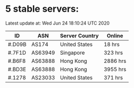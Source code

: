 # 5 stable servers:

Latest update at: Wed Jun 24 18:10:24 UTC 2020

| ID | ASN | Server Country | Online |
| -- | --- | -------------- | ------ |
| #.D09B | AS174 | United States | 18 hrs |
| #.7F1D | AS63949 | Singapore | 323 hrs |
| #.B6F8 | AS63888 | Hong Kong | 2886 hrs |
| #.BD3E | AS63888 | Hong Kong | 3955 hrs |
| #.1278 | AS23033 | United States | 371 hrs |

